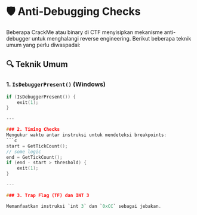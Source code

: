 # 🛡️ Anti-Debugging Checks

Beberapa CrackMe atau binary di CTF menyisipkan mekanisme anti-debugger untuk menghalangi reverse engineering. Berikut beberapa teknik umum yang perlu diwaspadai:

## 🔍 Teknik Umum

### 1. `IsDebuggerPresent()` (Windows)
```c
if (IsDebuggerPresent()) {
    exit(1);
}

---

### 2. Timing Checks
Mengukur waktu antar instruksi untuk mendeteksi breakpoints:
```c
start = GetTickCount();
// some logic
end = GetTickCount();
if (end - start > threshold) {
    exit(1);
}

---

### 3. Trap Flag (TF) dan INT 3

Memanfaatkan instruksi `int 3` dan `0xCC` sebagai jebakan.